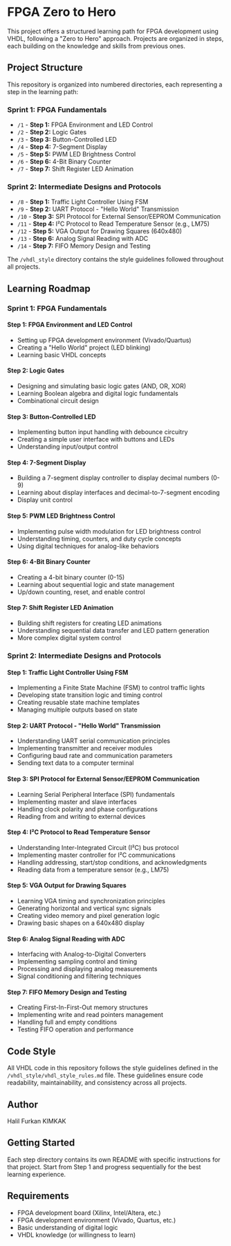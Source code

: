 # FPGA Zero to Hero

This project offers a structured learning path for FPGA development using VHDL, following a "Zero to Hero" approach. Projects are organized in steps, each building on the knowledge and skills from previous ones.

## Project Structure

This repository is organized into numbered directories, each representing a step in the learning path:

### Sprint 1: FPGA Fundamentals
- `/1` - **Step 1:** FPGA Environment and LED Control
- `/2` - **Step 2:** Logic Gates
- `/3` - **Step 3:** Button-Controlled LED
- `/4` - **Step 4:** 7-Segment Display
- `/5` - **Step 5:** PWM LED Brightness Control
- `/6` - **Step 6:** 4-Bit Binary Counter
- `/7` - **Step 7:** Shift Register LED Animation

### Sprint 2: Intermediate Designs and Protocols
- `/8` - **Step 1:** Traffic Light Controller Using FSM
- `/9` - **Step 2:** UART Protocol - "Hello World" Transmission
- `/10` - **Step 3:** SPI Protocol for External Sensor/EEPROM Communication
- `/11` - **Step 4:** I²C Protocol to Read Temperature Sensor (e.g., LM75)
- `/12` - **Step 5:** VGA Output for Drawing Squares (640x480)
- `/13` - **Step 6:** Analog Signal Reading with ADC
- `/14` - **Step 7:** FIFO Memory Design and Testing

The `/vhdl_style` directory contains the style guidelines followed throughout all projects.

## Learning Roadmap

### Sprint 1: FPGA Fundamentals

#### Step 1: FPGA Environment and LED Control
- Setting up FPGA development environment (Vivado/Quartus)
- Creating a "Hello World" project (LED blinking)
- Learning basic VHDL concepts

#### Step 2: Logic Gates
- Designing and simulating basic logic gates (AND, OR, XOR)
- Learning Boolean algebra and digital logic fundamentals
- Combinational circuit design

#### Step 3: Button-Controlled LED
- Implementing button input handling with debounce circuitry
- Creating a simple user interface with buttons and LEDs
- Understanding input/output control

#### Step 4: 7-Segment Display
- Building a 7-segment display controller to display decimal numbers (0-9)
- Learning about display interfaces and decimal-to-7-segment encoding
- Display unit control

#### Step 5: PWM LED Brightness Control
- Implementing pulse width modulation for LED brightness control
- Understanding timing, counters, and duty cycle concepts
- Using digital techniques for analog-like behaviors

#### Step 6: 4-Bit Binary Counter
- Creating a 4-bit binary counter (0-15)
- Learning about sequential logic and state management
- Up/down counting, reset, and enable control

#### Step 7: Shift Register LED Animation
- Building shift registers for creating LED animations
- Understanding sequential data transfer and LED pattern generation
- More complex digital system control

### Sprint 2: Intermediate Designs and Protocols

#### Step 1: Traffic Light Controller Using FSM
- Implementing a Finite State Machine (FSM) to control traffic lights
- Developing state transition logic and timing control
- Creating reusable state machine templates
- Managing multiple outputs based on state

#### Step 2: UART Protocol - "Hello World" Transmission
- Understanding UART serial communication principles
- Implementing transmitter and receiver modules
- Configuring baud rate and communication parameters
- Sending text data to a computer terminal

#### Step 3: SPI Protocol for External Sensor/EEPROM Communication
- Learning Serial Peripheral Interface (SPI) fundamentals
- Implementing master and slave interfaces
- Handling clock polarity and phase configurations
- Reading from and writing to external devices

#### Step 4: I²C Protocol to Read Temperature Sensor
- Understanding Inter-Integrated Circuit (I²C) bus protocol
- Implementing master controller for I²C communications
- Handling addressing, start/stop conditions, and acknowledgments
- Reading data from a temperature sensor (e.g., LM75)

#### Step 5: VGA Output for Drawing Squares
- Learning VGA timing and synchronization principles
- Generating horizontal and vertical sync signals
- Creating video memory and pixel generation logic
- Drawing basic shapes on a 640x480 display

#### Step 6: Analog Signal Reading with ADC
- Interfacing with Analog-to-Digital Converters
- Implementing sampling control and timing
- Processing and displaying analog measurements
- Signal conditioning and filtering techniques

#### Step 7: FIFO Memory Design and Testing
- Creating First-In-First-Out memory structures
- Implementing write and read pointers management
- Handling full and empty conditions
- Testing FIFO operation and performance

## Code Style

All VHDL code in this repository follows the style guidelines defined in the `/vhdl_style/vhdl_style_rules.md` file. These guidelines ensure code readability, maintainability, and consistency across all projects.

## Author

Halil Furkan KIMKAK

## Getting Started

Each step directory contains its own README with specific instructions for that project. Start from Step 1 and progress sequentially for the best learning experience.

## Requirements

- FPGA development board (Xilinx, Intel/Altera, etc.)
- FPGA development environment (Vivado, Quartus, etc.)
- Basic understanding of digital logic
- VHDL knowledge (or willingness to learn) 